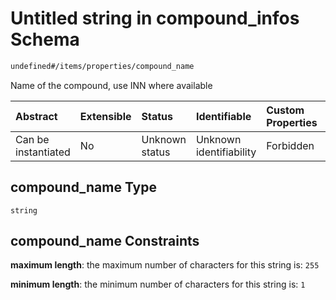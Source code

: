 # Untitled string in compound\_infos Schema

```txt
undefined#/items/properties/compound_name
```

Name of the compound, use INN where available

| Abstract            | Extensible | Status         | Identifiable            | Custom Properties | Additional Properties | Access Restrictions | Defined In                                                                              |
| :------------------ | :--------- | :------------- | :---------------------- | :---------------- | :-------------------- | :------------------ | :-------------------------------------------------------------------------------------- |
| Can be instantiated | No         | Unknown status | Unknown identifiability | Forbidden         | Allowed               | none                | [compound\_info.schema.json\*](../out/compound_info.schema.json "open original schema") |

## compound\_name Type

`string`

## compound\_name Constraints

**maximum length**: the maximum number of characters for this string is: `255`

**minimum length**: the minimum number of characters for this string is: `1`
